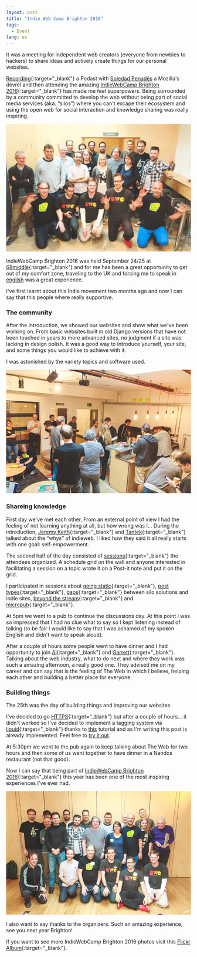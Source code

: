 ```yaml
---
layout: post
title: "Indie Web Camp Brighton 2016"
tags:
  - Event
lang: es
---
```


It was a meeting for independent web creators (everyone from newbies to hackers) to share ideas and actively create things for our personal websites.

[Recording](http://wecodesignpodcast.com/2016/09/27/web-audio/){:target="_blank"} a Podast with [Soledad Penadés](https://soledadpenades.com) a Mozilla's devrel and then attending the amazing [IndieWebCamp Brighton 2016](https://indieweb.org/2016/Brighton){:target="_blank"} has made me feel superpowers. Being surrounded by a community committed to develop the web without being part of social media services (aka. “silos”) where you can't excape their ecosystem and using the open web for social interaction and knowledge sharing was really inspiring.

<img src="/assets/images/post-IWC-Brighton-2016-1.gif" alt="Photo by Julie Anne Noying CC-BY/Flickr">

IndieWebCamp Brighton 2016 was held September 24/25 at [68middle](http://68middle.st){:target="_blank"} and for me has been a great opportunity to get out of my comfort zone, traveling to the UK and forcing me to speak in [english](/2015/11/25/hello-world/) was a great experience.

I've first learnt about this Indie movement two months ago and now I can say that this people where really supportive.

### The community

After the introduction, we showed our websites and show what we've been working on. From basic websites built in old Django versions that have not been touched in years to more advanced sites, no judgment if a site was lacking in design polish. It was a good way to introduce yourself, your site, and some things you would like to achieve with it.

I was astonished by the variety topics and software used.

<img src="/assets/images/post-IWC-Brighton-2016-2.jpg" alt="Photo by Julie Anne Noying CC-BY/Flickr">

### Shareing knowledge

First day we've met each other. From an external point of view I had the feeling of not learning anything at all, but how wrong was I... During the introduction, [Jeremy Keith](https://adactio.com){:target="_blank"} and [Tantek](http://tantek.com){:target="_blank"} talked about the “whys” of indieweb. I liked how they said it all really starts with one goal: self-empowerment.

The second half of the day consisted of [sessions](https://indieweb.org/2016/Brighton/Schedule){:target="_blank"} the attendees organized. A schedule grid on the wall and anyone interested in facilitating a session on a topic wrote it on a Post-it note and put it on the grid.

I participated in sessions about [going static](https://indieweb.org/2016/Brighton/goingstatic){:target="_blank"}, [post types](https://indieweb.org/2016/Brighton/posttypes){:target="_blank"}, [gaps](https://indieweb.org/2016/Brighton/gaps){:target="_blank"} between silo solutions and indie sites, [beyond the stream](https://indieweb.org/2016/Brighton/beyondstreams){:target="_blank"} and [micropub](https://indieweb.org/2016/Brighton/micropub){:target="_blank"}.

At 5pm we went to a pub to continue the discussions day. At this point I was so impressed that I had no clue what to say so I kept listening instead of talking (to be fair I would like to say that I was ashamed of my spoken English and didn't want to speak aloud).

After a couple of hours some people went to have dinner and I had opportunity to join [Al](https://alpower.com/){:target="_blank"} and [Garrett](https://polytechnic.co.uk/){:target="_blank"}. Talking about the web industry, what to do next and where they work was such a amazing afternoon, a really good one. They advised me on my career and can say that is the feeling of The Web in which I believe, helping each other and building a better place for everyone.

### Building things

The 25th was the day of building things and improving our websites.

I've decided to go [HTTPS](https://blog.cloudflare.com/secure-and-fast-github-pages-with-cloudflare/){:target="_blank"} but after a couple of hours... it didn't worked so I've decided to implement a tagging system via [liquid](https://shopify.github.io/liquid/){:target="_blank"} thanks to [this](http://pavdmyt.com/how-to-implement-tags-at-jekyll-website/) tutorial and as I'm writing this post is already implemented. Feel free to [try it out](/tags).

At 5:30pm we went to the pub again to keep talking about The Web for two hours and then some of us went together to have dinner in a Nandos restaurant (not that good).

Now I can say that being part of [IndieWebCamp Brighton 2016](https://indieweb.org/2016/Brighton){:target="_blank"} this year has been one of the most inspiring experiences I've ever had.

<img src="/assets/images/post-IWC-Brighton-2016-4.jpg" alt="Photo by Julie Anne Noying CC-BY/Flickr">

I also want to say thanks to the organizers. Such an amazing experience, see you next year Brighton!

If you want to see more IndieWebCamp Brighton 2016 photos visit this [Flickr Album](https://www.flickr.com/photos/tollwerk/albums/72157674218415016){:target="_blank"}.

